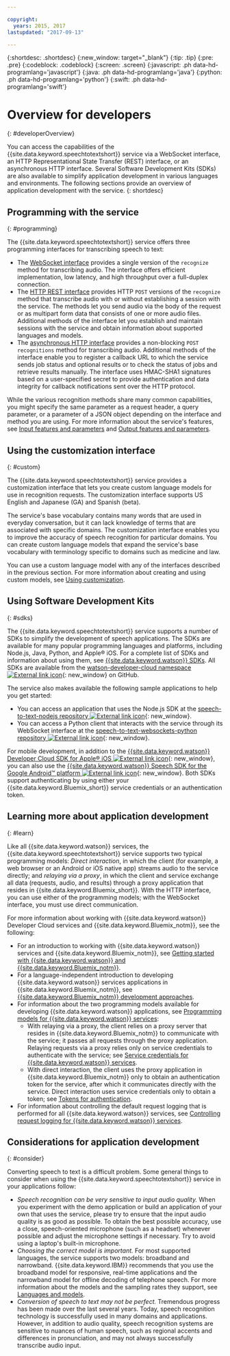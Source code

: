 ```yaml
---

copyright:
  years: 2015, 2017
lastupdated: "2017-09-13"

---
```


{:shortdesc: .shortdesc}
{:new_window: target="_blank"}
{:tip: .tip}
{:pre: .pre}
{:codeblock: .codeblock}
{:screen: .screen}
{:javascript: .ph data-hd-programlang='javascript'}
{:java: .ph data-hd-programlang='java'}
{:python: .ph data-hd-programlang='python'}
{:swift: .ph data-hd-programlang='swift'}

# Overview for developers
{: #developerOverview}

You can access the capabilities of the {{site.data.keyword.speechtotextshort}} service via a WebSocket interface, an HTTP Representational State Transfer (REST) interface, or an asynchronous HTTP interface. Several Software Development Kits (SDKs) are also available to simplify application development in various languages and environments. The following sections provide an overview of application development with the service.
{: shortdesc}

## Programming with the service
{: #programming}

The {{site.data.keyword.speechtotextshort}} service offers three programming interfaces for transcribing speech to text:

-   The [WebSocket interface](/docs/services/speech-to-text/websockets.html) provides a single version of the `recognize` method for transcribing audio. The interface offers efficient implementation, low latency, and high throughput over a full-duplex connection.
-   The [HTTP REST interface](/docs/services/speech-to-text/http.html) provides HTTP `POST` versions of the `recognize` method that transcribe audio with or without establishing a session with the service. The methods let you send audio via the body of the request or as multipart form data that consists of one or more audio files. Additional methods of the interface let you establish and maintain sessions with the service and obtain information about supported languages and models.
-   The [asynchronous HTTP interface](/docs/services/speech-to-text/async.html) provides a non-blocking `POST recognitions` method for transcribing audio. Additional methods of the interface enable you to register a callback URL to which the service sends job status and optional results or to check the status of jobs and retrieve results manually. The interface uses HMAC-SHA1 signatures based on a user-specified secret to provide authentication and data integrity for callback notifications sent over the HTTP protocol.

While the various recognition methods share many common capabilities, you might specify the same parameter as a request header, a query parameter, or a parameter of a JSON object depending on the interface and method you are using. For more information about the service's features, see [Input features and parameters](/docs/services/speech-to-text/input.html) and [Output features and parameters](/docs/services/speech-to-text/output.html).

## Using the customization interface
{: #custom}

The {{site.data.keyword.speechtotextshort}} service provides a customization interface that lets you create custom language models for use in recognition requests. The customization interface supports US English and Japanese (GA) and Spanish (beta).

The service's base vocabulary contains many words that are used in everyday conversation, but it can lack knowledge of terms that are associated with specific domains. The customization interface enables you to improve the accuracy of speech recognition for particular domains. You can create custom language models that expand the service's base vocabulary with terminology specific to domains such as medicine and law.

You can use a custom language model with any of the interfaces described in the previous section. For more information about creating and using custom models, see [Using customization](/docs/services/speech-to-text/custom.html).

## Using Software Development Kits
{: #sdks}

The {{site.data.keyword.speechtotextshort}} service supports a number of SDKs to simplify the development of speech applications. The SDKs are available for many popular programming languages and platforms, including Node.js, Java, Python, and Apple&reg; iOS. For a complete list of SDKs and information about using them, see [{{site.data.keyword.watson}} SDKs](/docs/services/watson/getting-started-sdks.html). All SDKs are available from the [watson-developer-cloud namespace ![External link icon](../../icons/launch-glyph.svg "External link icon")](https://github.com/watson-developer-cloud){: new_window} on GitHub.

The service also makes available the following sample applications to help you get started:

-   You can access an application that uses the Node.js SDK at the [speech-to-text-nodejs repository ![External link icon](../../icons/launch-glyph.svg "External link icon")](https://github.com/watson-developer-cloud/speech-to-text-nodejs){: new_window}.
-   You can access a Python client that interacts with the service through its WebSocket interface at the [speech-to-text-websockets-python repository ![External link icon](../../icons/launch-glyph.svg "External link icon")](https://github.com/watson-developer-cloud/speech-to-text-websockets-python){: new_window}.

For mobile development, in addition to the [{{site.data.keyword.watson}} Developer Cloud SDK for Apple&reg; iOS ![External link icon](../../icons/launch-glyph.svg "External link icon")](https://github.com/watson-developer-cloud/ios-sdk){: new_window}, you can also use the [{{site.data.keyword.watson}} Speech SDK for the Google Android&trade; platform ![External link icon](../../icons/launch-glyph.svg "External link icon")](https://github.com/watson-developer-cloud/speech-android-sdk){: new_window}. Both SDKs support authenticating by using either your {{site.data.keyword.Bluemix_short}} service credentials or an authentication token.

## Learning more about application development
{: #learn}

Like all {{site.data.keyword.watson}} services, the {{site.data.keyword.speechtotextshort}} service supports two typical programming models: *Direct interaction*, in which the client (for example, a web browser or an Android or iOS native app) streams audio to the service directly; and *relaying via a proxy*, in which the client and service exchange all data (requests, audio, and results) through a proxy application that resides in {{site.data.keyword.Bluemix_short}}. With the HTTP interface, you can use either of the programming models; with the WebSocket interface, you must use direct communication.

For more information about working with {{site.data.keyword.watson}} Developer Cloud services and {{site.data.keyword.Bluemix_notm}}, see the following:

-   For an introduction to working with {{site.data.keyword.watson}} services and {{site.data.keyword.Bluemix_notm}}, see [Getting started with {{site.data.keyword.watson}} and {{site.data.keyword.Bluemix_notm}}](/docs/services/watson/index.html).
-   For a language-independent introduction to developing {{site.data.keyword.watson}} services applications in {{site.data.keyword.Bluemix_notm}}, see [{{site.data.keyword.Bluemix_notm}} development approaches](/docs/services/watson/getting-started-bluemix.html).
-   For information about the two programming models available for developing {{site.data.keyword.watson}} applications, see [Programming models for {{site.data.keyword.watson}} services](/docs/services/watson/getting-started-develop.html):
    -   With relaying via a proxy, the client relies on a proxy server that resides in {{site.data.keyword.Bluemix_notm}} to communicate with the service; it passes all requests through the proxy application. Relaying requests via a proxy relies only on service credentials to authenticate with the service; see [Service credentials for {{site.data.keyword.watson}} services](/docs/services/watson/getting-started-credentials.html).
    -   With direct interaction, the client uses the proxy application in {{site.data.keyword.Bluemix_notm}} only to obtain an authentication token for the service, after which it communicates directly with the service. Direct interaction uses service credentials only to obtain a token; see [Tokens for authentication](/docs/services/watson/getting-started-tokens.html).
-   For information about controlling the default request logging that is performed for all {{site.data.keyword.watson}} services, see [Controlling request logging for {{site.data.keyword.watson}} services](/docs/services/watson/getting-started-logging.html).

## Considerations for application development
{: #consider}

Converting speech to text is a difficult problem. Some general things to consider when using the {{site.data.keyword.speechtotextshort}} service in your applications follow:

-   *Speech recognition can be very sensitive to input audio quality.* When you experiment with the demo application or build an application of your own that uses the service, please try to ensure that the input audio quality is as good as possible. To obtain the best possible accuracy, use a close, speech-oriented microphone (such as a headset) whenever possible and adjust the microphone settings if necessary. Try to avoid using a laptop's built-in microphone.
-   *Choosing the correct model is important.* For most supported languages, the service supports two models: broadband and narrowband. {{site.data.keyword.IBM}} recommends that you use the broadband model for responsive, real-time applications and the narrowband model for offline decoding of telephone speech. For more information about the models and the sampling rates they support, see [Languages and models](/docs/services/speech-to-text/input.html#models).
-   *Conversion of speech to text may not be perfect.* Tremendous progress has been made over the last several years. Today, speech recognition technology is successfully used in many domains and applications. However, in addition to audio quality, speech recognition systems are sensitive to nuances of human speech, such as regional accents and differences in pronunciation, and may not always successfully transcribe audio input.
